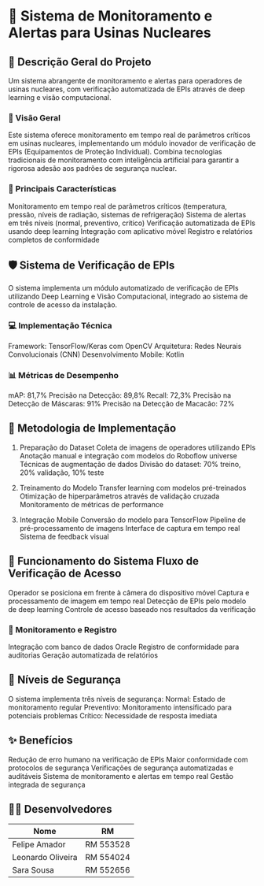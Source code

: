 # 🔧 Sistema de Monitoramento e Alertas para Usinas Nucleares
 
## 📝 Descrição Geral do Projeto

Um sistema abrangente de monitoramento e alertas para operadores de usinas nucleares, com verificação automatizada de EPIs através de deep learning e visão computacional.

### 🎯 Visão Geral
Este sistema oferece monitoramento em tempo real de parâmetros críticos em usinas nucleares, implementando um módulo inovador de verificação de EPIs (Equipamentos de Proteção Individual). Combina tecnologias tradicionais de monitoramento com inteligência artificial para garantir a rigorosa adesão aos padrões de segurança nuclear.

### 🌟 Principais Características
Monitoramento em tempo real de parâmetros críticos (temperatura, pressão, níveis de radiação, sistemas de refrigeração) Sistema de alertas em três níveis (normal, preventivo, crítico) Verificação automatizada de EPIs usando deep learning Integração com aplicativo móvel Registro e relatórios completos de conformidade
 
## 🛡️ Sistema de Verificação de EPIs
O sistema implementa um módulo automatizado de verificação de EPIs utilizando Deep Learning e Visão Computacional, integrado ao sistema de controle de acesso da instalação.

### 💻 Implementação Técnica
Framework: TensorFlow/Keras com OpenCV Arquitetura: Redes Neurais Convolucionais (CNN) Desenvolvimento Mobile: Kotlin

### 📊 Métricas de Desempenho
mAP: 81,7% 
Precisão na Detecção: 89,8% 
Recall: 72,3% 
Precisão na Detecção de Máscaras: 91% 
Precisão na Detecção de Macacão: 72%

## 🔨 Metodologia de Implementação
1. Preparação do Dataset
Coleta de imagens de operadores utilizando EPIs Anotação manual e integração com modelos do Roboflow universe Técnicas de augmentação de dados Divisão do dataset: 70% treino, 20% validação, 10% teste

2. Treinamento do Modelo
Transfer learning com modelos pré-treinados Otimização de hiperparâmetros através de validação cruzada Monitoramento de métricas de performance

3. Integração Mobile
Conversão do modelo para TensorFlow Pipeline de pré-processamento de imagens Interface de captura em tempo real Sistema de feedback visual

## 🔄 Funcionamento do Sistema Fluxo de Verificação de Acesso
Operador se posiciona em frente à câmera do dispositivo móvel Captura e processamento de imagem em tempo real Detecção de EPIs pelo modelo de deep learning Controle de acesso baseado nos resultados da verificação

### 📝 Monitoramento e Registro
Integração com banco de dados Oracle Registro de conformidade para auditorias Geração automatizada de relatórios

## 🔐 Níveis de Segurança
O sistema implementa três níveis de segurança:
Normal: Estado de monitoramento regular Preventivo: Monitoramento intensificado para potenciais problemas Crítico: Necessidade de resposta imediata

## ✨ Benefícios
Redução de erro humano na verificação de EPIs Maior conformidade com protocolos de segurança Verificações de segurança automatizadas e auditáveis Sistema de monitoramento e alertas em tempo real Gestão integrada de segurança

## 👨‍💻 Desenvolvedores
| Nome | RM |
|------|------|
| Felipe Amador | RM 553528 |
| Leonardo Oliveira | RM 554024 |
| Sara Sousa | RM 552656 |
